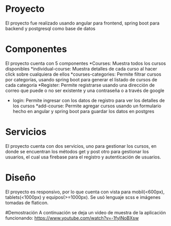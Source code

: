 # Proyecto
El proyecto fue realizado usando angular para frontend, spring boot para backend y postgresql como base de datos
# Componentes
El proyecto cuenta con 5 componentes
*Courses: Muestra todos los cursos disponibles
*individual-course: Muestra detalles de cada curso al hacer click sobre cualquiera de ellos
*courses-categories: Permite filtrar cursos por categorías, usando spring boot para generar el listado de cursos de cada categoría
*Register: Permite registrarse usando una dirección de correo que puede o no ser existente y una contraseña o a través de google
* login: Permite ingresar con los datos de registro para ver los detalles de los cursos
*add-course: Permite agregar cursos usando un formulario hecho en angular y spring boot para guardar los datos en postgres

# Servicios
El proyecto cuenta con dos servicios, uno para gestionar los cursos, en donde se encuentran los métodos get y post otro para gestionar los usuarios, el cual usa firebase para el registro y autenticación de usuarios.

# Diseño
El proyecto es responsivo, por lo que cuenta con vista para mobil(<600px), tablets(<1000px) y equipos(>=1000px). Se usó lenguaje scss e imágenes tomadas de flaticon.

#Demostración
A continuación se deja un video de muestra de la aplicación funcionando:
https://www.youtube.com/watch?v=-1fyINoBXsw


